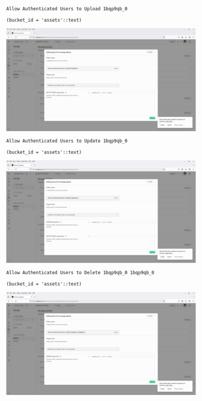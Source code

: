 ```
Allow Authenticated Users to Upload 1bqp9qb_0
```

```
(bucket_id = 'assets'::text)
```

![Image](Allow%20Authenticated%20Users%20to%20Upload.PNG)

```
Allow Authenticated Users to Update 1bqp9qb_0
```

```
(bucket_id = 'assets'::text)
```

![Image](Allow%20Authenticated%20Users%20to%20Update.PNG)

```
Allow Authenticated Users to Delete 1bqp9qb_0 1bqp9qb_0
```

```
(bucket_id = 'assets'::text)
```

![Image](Allow%20Authenticated%20Users%20to%20Delete.PNG)
